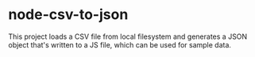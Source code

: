 # node-csv-to-json
This project loads a CSV file from local filesystem and generates a JSON object that's written to a JS file, which can be used for sample data.
